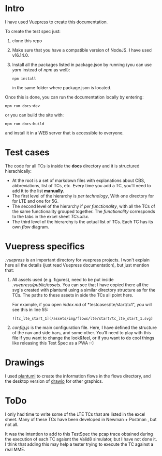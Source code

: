 # Intro

I have used [Vuepress](https://vuepress.vuejs.org/) to create this documentation.

To create the test spec just:

1. clone this repo
2. Make sure that you have a compatible version of NodeJS. I have used v16.14.0.
3. Install all the packages listed in package.json by running (you can use *yarn* instead of *npm* as well):

    ```
    npm install
    ```
    in the same folder where package.json is located.

Once this is done, you can run the documentation locally by entering:

```
npm run docs:dev
```

or you can build the site with:

```
npm run docs:build
```

and install it in a WEB server that is accessible to everyone.

# Test cases

The code for all TCs is inside the **docs** directory and it is structured hierachically:

- At the root is a set of markdown files with explanations about CBS, abbreviations, list of TCs, etc. Every time you add a TC, you'll need to add it to the list **manually**.
- The first level of the hierarchy is *per technology*, With one directory for for LTE and one for 5G.
- The second level of the hierarchy if *per functionality*, with all the TCs of the same functionality grouped together. The *functionality* corresponds to the tabs in the excel sheet *TCs.xlsx*.
- The third level of the hierarchy is the actual list of TCs. Each TC has its own *flow* diagram.

# Vuepress specifics

*.vuepress* is an important directory for vuepress projects. I won't explain here all the details (just read Vuepress documentation), but just mention that:

1. All assets used (e.g. figures), need to be put inside *.vuepress/public/assets*. You can see that I have copied there all the svg's created with plantuml using a similar directory structure as for the TCs. The paths to these assets in side the TCs all point here.
    
    For example, if you open *index.md* of *testcases/lte/start/tc1", you will see this in line 55:

    ```
    ![tc_lte_start_1](/assets/img/flows/lte/start/tc_lte_start_1.svg)
    ```

2. *config.js* is the main configuration file. Here, I have defined the structure of the nav and side bars, and some other. 
You'll need to play with this file if you want to change the look&feel, or if you want to do cool things like releasing this Test Spec as a PWA :-)

# Drawings
I used [plantuml](https://plantuml.com/) to create the information flows in the flows directory, and the desktop version of [drawio](https://www.drawio.com/) for other graphics.

# ToDo

I only had time to write some of the LTE TCs that are listed in the excel sheet. Many of these TCs have been developed in Newman + Postman , but not all. 

It was the intention to add to this TestSpec the pcap trace obtained during the execution of each TC agaisnt the Valid8 simulator, but I have not done it. I think that adding this may help a tester trying to execute the TC against a real MME.
